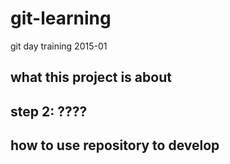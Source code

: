 # git-learning
git day training 2015-01


## what this project is about

## step 2: ????

## how to use repository to develop

